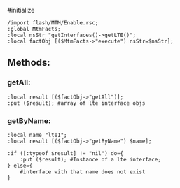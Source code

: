 #initialize

```
/import flash/MTM/Enable.rsc;
:global MtmFacts;
:local nsStr "getInterfaces()->getLTE()";
:local factObj [($MtmFacts->"execute") nsStr=$nsStr];
```

## Methods:

### getAll:

```
:local result [($factObj->"getAll")];
:put ($result); #array of lte interface objs
```

### getByName:

```
:local name "lte1";
:local result [($factObj->"getByName") $name];

:if ([:typeof $result] != "nil") do={
	:put ($result); #Instance of a lte interface;
} else={
	#interface with that name does not exist
}
```
